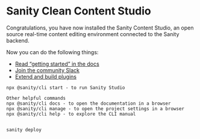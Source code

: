 # Sanity Clean Content Studio

Congratulations, you have now installed the Sanity Content Studio, an open source real-time content editing environment connected to the Sanity backend.

Now you can do the following things:

- [Read “getting started” in the docs](https://www.sanity.io/docs/introduction/getting-started?utm_source=readme)
- [Join the community Slack](https://slack.sanity.io/?utm_source=readme)
- [Extend and build plugins](https://www.sanity.io/docs/content-studio/extending?utm_source=readme)

```terminal
npx @sanity/cli start - to run Sanity Studio

Other helpful commands
npx @sanity/cli docs - to open the documentation in a browser
npx @sanity/cli manage - to open the project settings in a browser
npx @sanity/cli help - to explore the CLI manual
```

```terminal

sanity deploy

```

